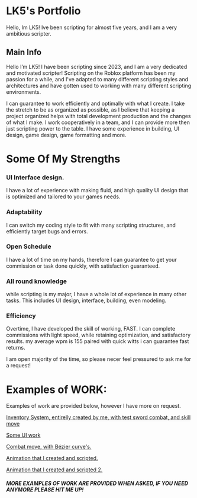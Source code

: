 # LK5's Portfolio

Hello, Im LK5! Ive been scripting for almost five years, and I am a very ambitious scripter.

## Main Info
Hello I’m LK5! I have been scripting since 2023, and I am a very dedicated and motivated scripter! Scripting on the Roblox platform has been my passion for a while, and I've adapted to many different scripting styles and architectures and have gotten used to working with many different scripting environments.

I can guarantee to work efficiently and optimally with what I create. I take the stretch to be as organized as possible, as I believe that keeping a project organized helps with total development production and the changes of what I make. I work cooperatively in a team, and I can provide more then just scripting power to the table. I have some experience in building, UI design, game design, game formatting and more.

# Some Of My Strengths


###  UI Interface design.
I have a lot of experience with making fluid, and high quality UI design that is optimized and tailored to your games needs.
### Adaptability
I can switch my coding style to fit with many scripting structures, and efficiently target bugs and errors.
### Open Schedule
I have a lot of time on my hands, therefore I can guarantee to get your commission or task done quickly, with satisfaction guaranteed.
### All round knowledge
while scripting is my major, I have a whole lot of experience in many other tasks. This includes UI design, interface, building, even modeling.
### Efficiency
Overtime, I have developed the skill of working, FAST. I can complete commissions with light speed, while retaining optimization, and satisfactory results. my average wpm is 155 paired with quick witts i can guarantee fast returns.


I am open majority of the time, so please necer feel pressured to ask me for a request!

# Examples of WORK:
Examples of work are provided below, however I have more on request.

<a href="https://www.youtube.com/watch?v=iebpK9fXOCM&feature=youtu.be">Inventory System, entirelly created by me, with test sword combat, and skill move</a>

<a href="https://www.youtube.com/watch?v=4d6sbP2w030&feature=youtu.be">Some UI work</a>

<a href="https://www.youtube.com/watch?v=govvJ--nfIw&feature=youtu.be">Combat move, with Bézier curve's.</a>

<a href="https://www.youtube.com/watch?v=ShK1Ds1GT2s&feature=youtu.be">Animation that I created and scripted.</a>

<a href="https://www.youtube.com/watch?v=pjxEjgjC5kA">Animation that I created and scripted 2.</a>

##### **MORE EXAMPLES OF WORK ARE PROVIDED WHEN ASKED, IF YOU NEED ANYMORE PLEASE HIT ME UP!** 
